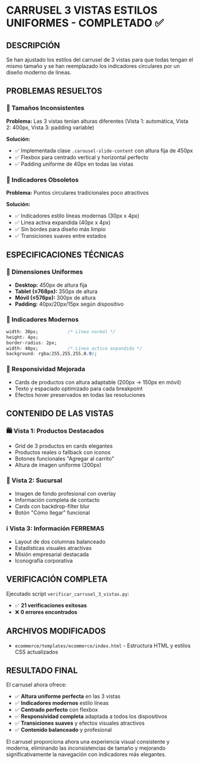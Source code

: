 # CARRUSEL 3 VISTAS ESTILOS UNIFORMES - COMPLETADO ✅

## DESCRIPCIÓN
Se han ajustado los estilos del carrusel de 3 vistas para que todas tengan el mismo tamaño y se han reemplazado los indicadores circulares por un diseño moderno de líneas.

## PROBLEMAS RESUELTOS

### 🎯 Tamaños Inconsistentes
**Problema:** Las 3 vistas tenían alturas diferentes (Vista 1: automática, Vista 2: 400px, Vista 3: padding variable)

**Solución:** 
- ✅ Implementada clase `.carousel-slide-content` con altura fija de 450px
- ✅ Flexbox para centrado vertical y horizontal perfecto
- ✅ Padding uniforme de 40px en todas las vistas

### 🔹 Indicadores Obsoletos
**Problema:** Puntos circulares tradicionales poco atractivos

**Solución:**
- ✅ Indicadores estilo líneas modernas (30px x 4px)
- ✅ Línea activa expandida (40px x 4px)
- ✅ Sin bordes para diseño más limpio
- ✅ Transiciones suaves entre estados

## ESPECIFICACIONES TÉCNICAS

### 📐 Dimensiones Uniformes
- **Desktop:** 450px de altura fija
- **Tablet (≤768px):** 350px de altura
- **Móvil (≤576px):** 300px de altura
- **Padding:** 40px/20px/15px según dispositivo

### 🎨 Indicadores Modernos
```css
width: 30px;           /* Línea normal */
height: 4px;
border-radius: 2px;
width: 40px;           /* Línea activa expandida */
background: rgba(255,255,255,0.9);
```

### 📱 Responsividad Mejorada
- Cards de productos con altura adaptable (200px → 150px en móvil)
- Texto y espaciado optimizado para cada breakpoint
- Efectos hover preservados en todas las resoluciones

## CONTENIDO DE LAS VISTAS

### 🛍️ Vista 1: Productos Destacados
- Grid de 3 productos en cards elegantes
- Productos reales o fallback con iconos
- Botones funcionales "Agregar al carrito"
- Altura de imagen uniforme (200px)

### 🏢 Vista 2: Sucursal  
- Imagen de fondo profesional con overlay
- Información completa de contacto
- Cards con backdrop-filter blur
- Botón "Cómo llegar" funcional

### ℹ️ Vista 3: Información FERREMAS
- Layout de dos columnas balanceado
- Estadísticas visuales atractivas
- Misión empresarial destacada
- Iconografía corporativa

## VERIFICACIÓN COMPLETA
Ejecutado script `verificar_carrusel_3_vistas.py`:
- ✅ **21 verificaciones exitosas**
- ❌ **0 errores encontrados**

## ARCHIVOS MODIFICADOS
- `ecommerce/templates/ecommerce/index.html` - Estructura HTML y estilos CSS actualizados

## RESULTADO FINAL
El carrusel ahora ofrece:
- ✅ **Altura uniforme perfecta** en las 3 vistas
- ✅ **Indicadores modernos** estilo líneas
- ✅ **Centrado perfecto** con flexbox
- ✅ **Responsividad completa** adaptada a todos los dispositivos
- ✅ **Transiciones suaves** y efectos visuales atractivos
- ✅ **Contenido balanceado** y profesional

El carrusel proporciona ahora una experiencia visual consistente y moderna, eliminando las inconsistencias de tamaño y mejorando significativamente la navegación con indicadores más elegantes.
